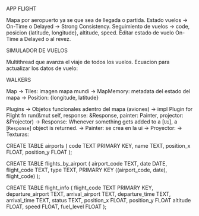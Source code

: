 APP FLIGHT

Mapa por aeropuerto ya se que sea de llegada o partida.
Estado vuelos -> On-Time o Delayed -> Strong Consistency.
Seguimiento de vuelos -> code, posicion {latitude, longitude}, altitude, speed.
Editar estado de vuelo On-Time a Delayed o al revez.

SIMULADOR DE VUELOS

Multithread que avanza el viaje de todos los vuelos. 
Ecuacion para actualizar los datos de vuelo:

WALKERS

Map
-> Tiles: imagen mapa mundi
-> MapMemory: metadata del estado del mapa
-> Position: {longitude, latitude}

Plugins
-> Objetos funcionales adentro del mapa (aviones)
-> impl Plugin for Flight
    fn run(&mut self, response: &Response, painter: Painter, projector: &Projector)
    -> Response: Whenever something gets added to a [`Ui`], a [`Response`] object is returned.
    -> Painter: se crea en la ui
    -> Proyector: 
-> Texturas: 




CREATE TABLE airports (
    code TEXT PRIMARY KEY,
    name TEXT,
    position_x FLOAT,
    position_y FLOAT
);

CREATE TABLE flights_by_airport (
    airport_code TEXT,
    date DATE,
    flight_code TEXT,
    type TEXT,
    PRIMARY KEY ((airport_code, date), flight_code)
);

CREATE TABLE flight_info (
    flight_code TEXT PRIMARY KEY,
    departure_airport TEXT,
    arrival_airport TEXT,
    departure_time TEXT,
    arrival_time TEXT,
    status TEXT,
    position_x FLOAT,
    position_y FLOAT
    altitude FLOAT,
    speed FLOAT,
    fuel_level FLOAT
);
